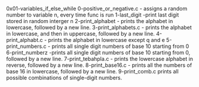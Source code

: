 0x01-variables_if_else_while
0-positive_or_negative.c - assigns a random number to variable n, every time func is run 
1-last_digit -print last digit stored in random interger n
2-print_alphabet -  prints the alphabet in lowercase, followed by a new line.
3-print_alphabets.c -  prints the alphabet in lowercase, and then in uppercase, followed by a new line.
4-print_alphabt.c -  prints the alphabet in lowercase except q and e
5-print_numbers.c - prints all single digit numbers of base 10 starting from 0
6-print_numberz -prints all single digit numbers of base 10 starting from 0, followed by a new line.
7-print_tebahpla.c -  prints the lowercase alphabet in reverse, followed by a new line.
8-print_base16.c -  prints all the numbers of base 16 in lowercase, followed by a new line.
9-print_comb.c prints all possible combinations of single-digit numbers.
